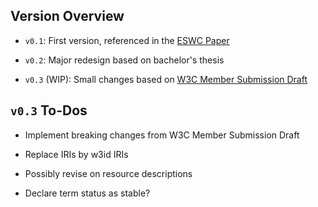 ## Version Overview

- `v0.1`: First version, referenced in the [ESWC Paper](https://doi.org/10.1007/978-3-030-77385-4_16)

- `v0.2`: Major redesign based on bachelor's thesis

- `v0.3` (WIP): Small changes based on [W3C Member Submission Draft](https://git.rwth-aachen.de/i5/factdag/reshare-w3c-member-submission)

## `v0.3` To-Dos

- Implement breaking changes from W3C Member Submission Draft

- Replace IRIs by w3id IRIs

- Possibly revise on resource descriptions

- Declare term status as stable?
